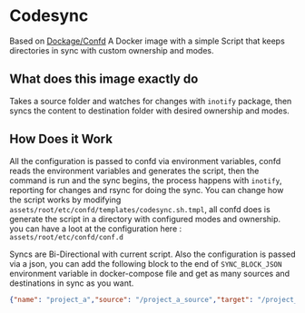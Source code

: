 # Codesync

Based on [Dockage/Confd](https://github.com/dockage/confd)
A Docker image with a simple Script that keeps directories in sync with custom ownership and modes.

## What does this image exactly do

Takes a source folder and watches for changes with `inotify` package, then syncs the content to destination folder with desired ownership and modes.

## How Does it Work

All the configuration is passed to confd via environment variables, confd reads the environment variables and generates the script, then the command is run and the sync begins, the process happens with `inotify`, reporting for changes and rsync for doing the sync.
You can change how the script works by modifying `assets/root/etc/confd/templates/codesync.sh.tmpl`,
all confd does is generate the script in a directory with configured modes and ownership. you can have a loot at the configuration here : `assets/root/etc/confd/conf.d`

Syncs are Bi-Directional with current script.
Also the configuration is passed via a json, you can add the following block to the end of `SYNC_BLOCK_JSON` environment variable in docker-compose file and get as many sources and destinations in sync as you want.
```json
{"name": "project_a","source": "/project_a_source","target": "/project_a_target","owner_and_group": "1000:1000","access_modes": "755","interval": "2"}
```